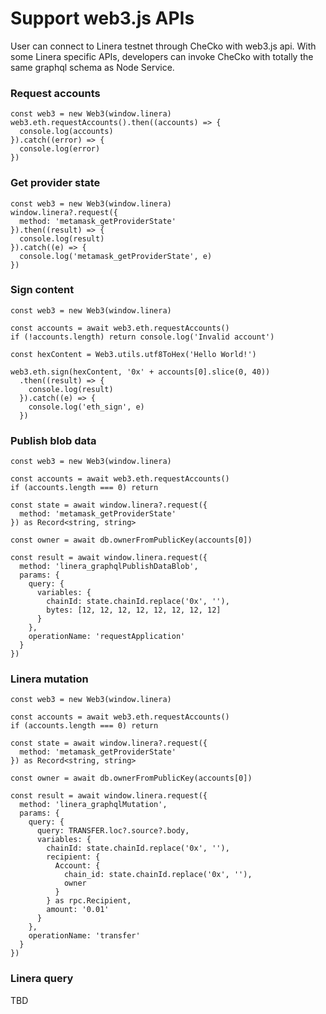 # Support web3.js APIs

User can connect to Linera testnet through CheCko with web3.js api. With some Linera specific APIs, developers can invoke CheCko with totally the same graphql schema as Node Service.

### Request accounts

```
const web3 = new Web3(window.linera)
web3.eth.requestAccounts().then((accounts) => {
  console.log(accounts)
}).catch((error) => {
  console.log(error)
})
```

### Get provider state

```
const web3 = new Web3(window.linera)
window.linera?.request({
  method: 'metamask_getProviderState'
}).then((result) => {
  console.log(result)
}).catch((e) => {
  console.log('metamask_getProviderState', e)
})
```

### Sign content

```
const web3 = new Web3(window.linera)

const accounts = await web3.eth.requestAccounts()
if (!accounts.length) return console.log('Invalid account')

const hexContent = Web3.utils.utf8ToHex('Hello World!')

web3.eth.sign(hexContent, '0x' + accounts[0].slice(0, 40))
  .then((result) => {
    console.log(result)
  }).catch((e) => {
    console.log('eth_sign', e)
  })
```

### Publish blob data

```
const web3 = new Web3(window.linera)

const accounts = await web3.eth.requestAccounts()
if (accounts.length === 0) return

const state = await window.linera?.request({
  method: 'metamask_getProviderState'
}) as Record<string, string>

const owner = await db.ownerFromPublicKey(accounts[0])

const result = await window.linera.request({
  method: 'linera_graphqlPublishDataBlob',
  params: {
    query: {
      variables: {
        chainId: state.chainId.replace('0x', ''),
        bytes: [12, 12, 12, 12, 12, 12, 12, 12]
      }
    },
    operationName: 'requestApplication'
  }
})
```

### Linera mutation

```
const web3 = new Web3(window.linera)

const accounts = await web3.eth.requestAccounts()
if (accounts.length === 0) return

const state = await window.linera?.request({
  method: 'metamask_getProviderState'
}) as Record<string, string>

const owner = await db.ownerFromPublicKey(accounts[0])

const result = await window.linera.request({
  method: 'linera_graphqlMutation',
  params: {
    query: {
      query: TRANSFER.loc?.source?.body,
      variables: {
        chainId: state.chainId.replace('0x', ''),
        recipient: {
          Account: {
            chain_id: state.chainId.replace('0x', ''),
            owner
          }
        } as rpc.Recipient,
        amount: '0.01'
      }
    },
    operationName: 'transfer'
  }
})
```

### Linera query

TBD

